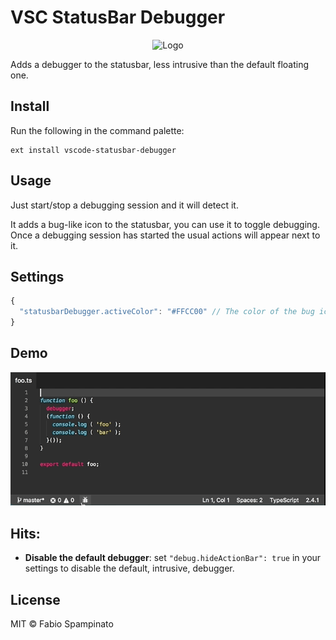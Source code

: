 # VSC StatusBar Debugger

<p align="center">
  <img src="https://raw.githubusercontent.com/fabiospampinato/vscode-statusbar-debugger/master/resources/logo-128x128.png" alt="Logo">
</p>

Adds a debugger to the statusbar, less intrusive than the default floating one.

## Install

Run the following in the command palette:

```shell
ext install vscode-statusbar-debugger
```

## Usage

Just start/stop a debugging session and it will detect it.

It adds a bug-like icon to the statusbar, you can use it to toggle debugging. Once a debugging session has started the usual actions will appear next to it.

## Settings

```js
{
  "statusbarDebugger.activeColor": "#FFCC00" // The color of the bug icon when active
}
```

## Demo

![Demo](resources/demo.gif)

## Hits:

- **Disable the default debugger**: set `"debug.hideActionBar": true` in your settings to disable the default, intrusive, debugger.

## License

MIT © Fabio Spampinato
